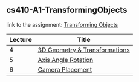 ## cs410-A1-TransformingObjects

link to the assignment: [Transforming Objects](http://www.cs.colostate.edu/~cs410/yr2017fa/more_assignments/assignment01.php)

| Lecture  | Title |
| ------------- | ------------- |
| 4 | [3D Geometry & Transformations](http://www.cs.colostate.edu/~cs410/yr2017fa/more_progress/pdfs/cs410_F17_Lecture04_3Dtrans.pdf) |
| 5 | [Axis Angle Rotation](http://www.cs.colostate.edu/~cs410/yr2017fa/more_progress/pdfs/cs410_F17_Lecture05_AxisAngle.pdf)  |
| 6 | [Camera Placement](http://www.cs.colostate.edu/~cs410/yr2017fa/more_progress/pdfs/cs410_F17_Lecture06_Cameras.pdf)|
